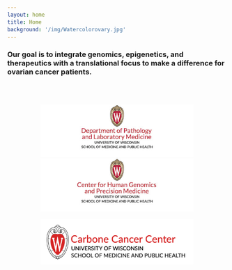 ```yaml
---
layout: home
title: Home
background: '/img/Watercolorovary.jpg'
---
```


### Our goal is to integrate genomics, epigenetics, and therapeutics with a translational focus to make a difference for ovarian cancer patients.
<br/>

<br/>
<p align="center">
      <a href="https://pathology.wisc.edu/"><img src="img/pathology_logo.jpg" alt="Dept of Pathology and Laboratory Medicine webpage" width="350"></a>
      <a href="https://chgpm.wisc.edu/"><img src="img/chgpm_logo.jpg" alt="Center for Human Genomics and Precision Medicine webpage" width="350"></a>
      </p>
<p align="center">
      <a href="https://cancer.wisc.edu/research/"><img src="img/UWCCC.png" alt="University of Wisconsin Carbone Cancer Center webpage" width="350"></a>
      </p>
